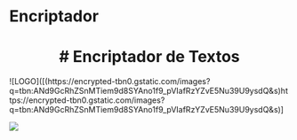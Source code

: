# Encriptador
<h1 align="center" > # Encriptador de Textos </h1>
![LOGO]([(https://encrypted-tbn0.gstatic.com/images?q=tbn:ANd9GcRhZSnMTiem9d8SYAno1f9_pVIafRzYZvE5Nu39U9ysdQ&s)https://encrypted-tbn0.gstatic.com/images?q=tbn:ANd9GcRhZSnMTiem9d8SYAno1f9_pVIafRzYZvE5Nu39U9ysdQ&s)]

<p align="left">
   <img src="https://img.shields.io/badge/STATUS-EN%20DESAROLLO-green">
</p>


